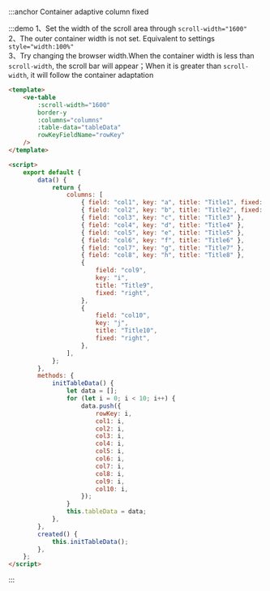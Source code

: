 :::anchor Container adaptive column fixed

:::demo 1、Set the width of the scroll area through `scroll-width="1600"`<br>2、The outer container width is not set. Equivalent to settings `style="width:100%"`<br>3、Try changing the browser width.When the container width is less than `scroll-width`, the scroll bar will appear；When it is greater than `scroll-width`, it will follow the container adaptation

```html
<template>
    <ve-table
        :scroll-width="1600"
        border-y
        :columns="columns"
        :table-data="tableData"
        rowKeyFieldName="rowKey"
    />
</template>

<script>
    export default {
        data() {
            return {
                columns: [
                    { field: "col1", key: "a", title: "Title1", fixed: "left" },
                    { field: "col2", key: "b", title: "Title2", fixed: "left" },
                    { field: "col3", key: "c", title: "Title3" },
                    { field: "col4", key: "d", title: "Title4" },
                    { field: "col5", key: "e", title: "Title5" },
                    { field: "col6", key: "f", title: "Title6" },
                    { field: "col7", key: "g", title: "Title7" },
                    { field: "col8", key: "h", title: "Title8" },
                    {
                        field: "col9",
                        key: "i",
                        title: "Title9",
                        fixed: "right",
                    },
                    {
                        field: "col10",
                        key: "j",
                        title: "Title10",
                        fixed: "right",
                    },
                ],
            };
        },
        methods: {
            initTableData() {
                let data = [];
                for (let i = 0; i < 10; i++) {
                    data.push({
                        rowKey: i,
                        col1: i,
                        col2: i,
                        col3: i,
                        col4: i,
                        col5: i,
                        col6: i,
                        col7: i,
                        col8: i,
                        col9: i,
                        col10: i,
                    });
                }
                this.tableData = data;
            },
        },
        created() {
            this.initTableData();
        },
    };
</script>
```

:::
